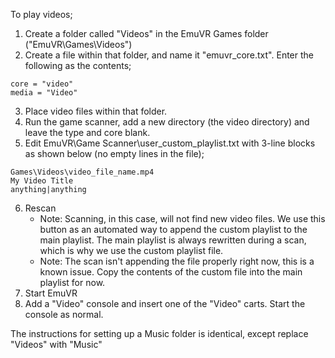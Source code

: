 To play videos;

1. Create a folder called "Videos" in the EmuVR Games folder ("EmuVR\Games\Videos")
2. Create a file within that folder, and name it "emuvr_core.txt". Enter the following as the contents;

```
core = "video"
media = "Video"
```

3. Place video files within that folder.
4. Run the game scanner, add a new directory (the video directory) and leave the type and core blank.
5. Edit EmuVR\Game Scanner\user_custom_playlist.txt with 3-line blocks as shown below (no empty lines in the file);

```
Games\Videos\video_file_name.mp4
My Video Title
anything|anything
```
6. Rescan
   * Note: Scanning, in this case, will not find new video files. We use this button as an automated way to append the custom playlist to the main playlist. The main playlist is always rewritten during a scan, which is why we use the custom playlist file.
   * Note: The scan isn't appending the file properly right now, this is a known issue. Copy the contents of the custom file into the main playlist for now.
7. Start EmuVR
8. Add a "Video" console and insert one of the "Video" carts. Start the console as normal.

The instructions for setting up a Music folder is identical, except replace "Videos" with "Music"
